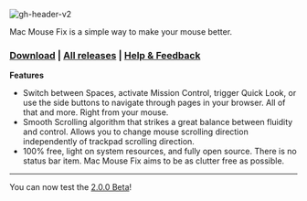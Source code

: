 ![gh-header-v2](https://user-images.githubusercontent.com/40808343/112161606-9814af80-8beb-11eb-9d2e-3105b4486bab.png)

<!-- # Mac Mouse Fix -->

Mac Mouse Fix is a simple way to make your mouse better.

### [Download](https://noah-nuebling.github.io/mac-mouse-fix-website) | [All releases](https://github.com/noah-nuebling/mac-mouse-fix/releases) | [Help & Feedback](https://github.com/noah-nuebling/mac-mouse-fix/issues/new/choose)

__Features__
* Switch between Spaces, activate Mission Control, trigger Quick Look, or use the side buttons to navigate through pages in your browser. All of that and more. Right from your mouse.
* Smooth Scrolling algorithm that strikes a great balance between fluidity and control. Allows you to change mouse scrolling direction independently of trackpad scrolling direction.
* 100% free, light on system resources, and fully open source. There is no status bar item. Mac Mouse Fix aims to be as clutter free as possible.

---
You can now test the [2.0.0 Beta](https://github.com/noah-nuebling/mac-mouse-fix/releases)!
